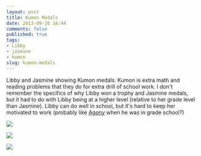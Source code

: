 ```yaml
---
layout: post
title: Kumon Medals
date: 2013-09-16 16:44
comments: false
published: true
tags:
- Libby
- jasmine
- kumon
slug: kumon-medals
---
```

Libby and Jasmine showing Kumon medals. Kumon is extra math and reading problems that they do for extra drill of school work.  I don't remember the specifics of why Libby won a trophy and Jasmine medals, but it had to do with Libby being at a higher level (relative to her grade level than Jasmine). Libby can do well in school, but it's hard to keep her motivated to work (probably like [Agony][1] when he was in grade school?)

![](http://media.eick.us/media/photographs/2013/2013-05-20/kumon-medals-4.jpg)

![](http://media.eick.us/media/photographs/2013/2013-05-20/kumon-medals-6.jpg)

![](http://media.eick.us/media/photographs/2013/2013-05-20/kumon-medals-9.jpg)

[1]:/blog/2013/04/14/agony-visits/

